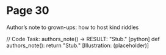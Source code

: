 # Page 30

Author’s note to grown-ups: how to host kind riddles

// Code Task: authors_note() → RESULT: "Stub."
[python]
def authors_note():
    return "Stub."
[Illustration: (placeholder)]
